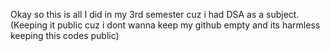 Okay so this is all I did in my 3rd semester cuz i had DSA as a subject. (Keeping it public cuz i dont wanna keep my github empty and its harmless keeping this codes public) 
